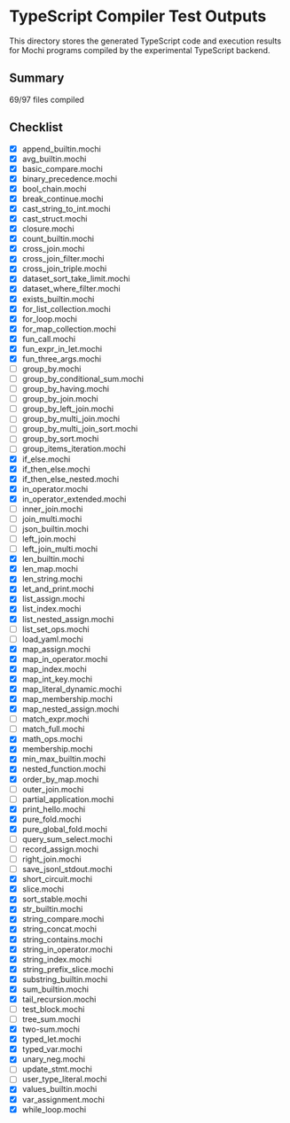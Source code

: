 # TypeScript Compiler Test Outputs

This directory stores the generated TypeScript code and execution results for Mochi programs compiled by the experimental TypeScript backend.

## Summary

69/97 files compiled

## Checklist

- [x] append_builtin.mochi
- [x] avg_builtin.mochi
- [x] basic_compare.mochi
- [x] binary_precedence.mochi
- [x] bool_chain.mochi
 - [x] break_continue.mochi
- [x] cast_string_to_int.mochi
 - [x] cast_struct.mochi
 - [x] closure.mochi
 - [x] count_builtin.mochi
- [x] cross_join.mochi
- [x] cross_join_filter.mochi
- [x] cross_join_triple.mochi
- [x] dataset_sort_take_limit.mochi
- [x] dataset_where_filter.mochi
 - [x] exists_builtin.mochi
- [x] for_list_collection.mochi
- [x] for_loop.mochi
 - [x] for_map_collection.mochi
- [x] fun_call.mochi
 - [x] fun_expr_in_let.mochi
- [x] fun_three_args.mochi
- [ ] group_by.mochi
- [ ] group_by_conditional_sum.mochi
- [ ] group_by_having.mochi
- [ ] group_by_join.mochi
- [ ] group_by_left_join.mochi
- [ ] group_by_multi_join.mochi
- [ ] group_by_multi_join_sort.mochi
- [ ] group_by_sort.mochi
- [ ] group_items_iteration.mochi
- [x] if_else.mochi
 - [x] if_then_else.mochi
 - [x] if_then_else_nested.mochi
- [x] in_operator.mochi
- [x] in_operator_extended.mochi
- [ ] inner_join.mochi
- [ ] join_multi.mochi
- [ ] json_builtin.mochi
- [ ] left_join.mochi
- [ ] left_join_multi.mochi
 - [x] len_builtin.mochi
 - [x] len_map.mochi
 - [x] len_string.mochi
- [x] let_and_print.mochi
 - [x] list_assign.mochi
- [x] list_index.mochi
 - [x] list_nested_assign.mochi
- [ ] list_set_ops.mochi
- [ ] load_yaml.mochi
 - [x] map_assign.mochi
- [x] map_in_operator.mochi
- [x] map_index.mochi
- [x] map_int_key.mochi
- [x] map_literal_dynamic.mochi
- [x] map_membership.mochi
 - [x] map_nested_assign.mochi
- [ ] match_expr.mochi
- [ ] match_full.mochi
- [x] math_ops.mochi
- [x] membership.mochi
 - [x] min_max_builtin.mochi
- [x] nested_function.mochi
- [x] order_by_map.mochi
- [ ] outer_join.mochi
- [ ] partial_application.mochi
- [x] print_hello.mochi
- [x] pure_fold.mochi
- [x] pure_global_fold.mochi
- [ ] query_sum_select.mochi
- [ ] record_assign.mochi
- [ ] right_join.mochi
- [ ] save_jsonl_stdout.mochi
- [x] short_circuit.mochi
- [x] slice.mochi
- [x] sort_stable.mochi
 - [x] str_builtin.mochi
- [x] string_compare.mochi
- [x] string_concat.mochi
 - [x] string_contains.mochi
- [x] string_in_operator.mochi
- [x] string_index.mochi
- [x] string_prefix_slice.mochi
 - [x] substring_builtin.mochi
 - [x] sum_builtin.mochi
- [x] tail_recursion.mochi
- [ ] test_block.mochi
- [ ] tree_sum.mochi
 - [x] two-sum.mochi
 - [x] typed_let.mochi
 - [x] typed_var.mochi
- [x] unary_neg.mochi
- [ ] update_stmt.mochi
- [ ] user_type_literal.mochi
 - [x] values_builtin.mochi
 - [x] var_assignment.mochi
 - [x] while_loop.mochi
